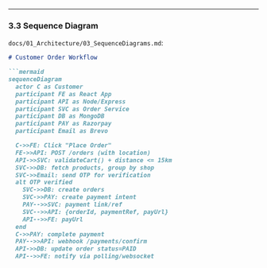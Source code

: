 
---

### **3.3 Sequence Diagram**  
`docs/01_Architecture/03_SequenceDiagrams.md`:

```markdown
# Customer Order Workflow

```mermaid
sequenceDiagram
  actor C as Customer
  participant FE as React App
  participant API as Node/Express
  participant SVC as Order Service
  participant DB as MongoDB
  participant PAY as Razorpay
  participant Email as Brevo

  C->>FE: Click "Place Order"
  FE->>API: POST /orders (with location)
  API->>SVC: validateCart() + distance <= 15km
  SVC->>DB: fetch products, group by shop
  SVC->>Email: send OTP for verification
  alt OTP verified
    SVC->>DB: create orders
    SVC->>PAY: create payment intent
    PAY-->>SVC: payment link/ref
    SVC-->>API: {orderId, paymentRef, payUrl}
    API-->>FE: payUrl
  end
  C->>PAY: complete payment
  PAY-->>API: webhook /payments/confirm
  API->>DB: update order status=PAID
  API-->>FE: notify via polling/websocket
